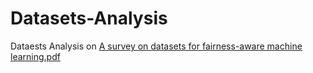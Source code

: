 # Datasets-Analysis
Dataests Analysis on [A survey on datasets for fairness-aware machine learning.pdf](https://github.com/CodetillCatVyback/Datasets-Analysis/files/13228965/A.survey.on.datasets.for.fairness-aware.machine.learning.pdf)

